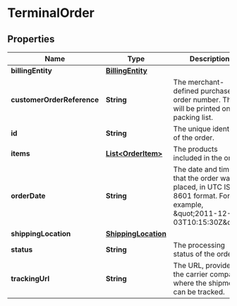 

# TerminalOrder


## Properties

| Name | Type | Description | Notes |
|------------ | ------------- | ------------- | -------------|
|**billingEntity** | [**BillingEntity**](BillingEntity.md) |  |  [optional] |
|**customerOrderReference** | **String** | The merchant-defined purchase order number. This will be printed on the packing list. |  [optional] |
|**id** | **String** | The unique identifier of the order. |  [optional] |
|**items** | [**List&lt;OrderItem&gt;**](OrderItem.md) | The products included in the order. |  [optional] |
|**orderDate** | **String** | The date and time that the order was placed, in UTC ISO 8601 format. For example, \&quot;2011-12-03T10:15:30Z\&quot;. |  [optional] |
|**shippingLocation** | [**ShippingLocation**](ShippingLocation.md) |  |  [optional] |
|**status** | **String** | The processing status of the order. |  [optional] |
|**trackingUrl** | **String** | The URL, provided by the carrier company, where the shipment can be tracked. |  [optional] |



